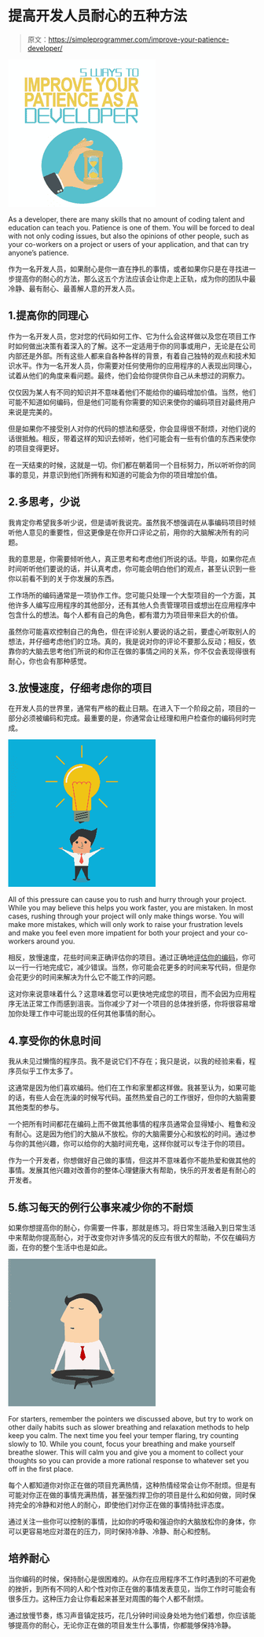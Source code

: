 # 提高开发人员耐心的五种方法

> 原文：<https://simpleprogrammer.com/improve-your-patience-developer/>

![](img/02a9b6d131d8e57364c9ca3a2d4f3889.png)

As a developer, there are many skills that no amount of coding talent and education can teach you. Patience is one of them. You will be forced to deal with not only coding issues, but also the opinions of other people, such as your co-workers on a project or users of your application, and that can try anyone’s patience.

作为一名开发人员，如果耐心是你一直在挣扎的事情，或者如果你只是在寻找进一步提高你的耐心的方法，那么这五个方法应该会让你走上正轨，成为你的团队中最冷静、最有耐心、最善解人意的开发人员。

## 1.提高你的同理心

作为一名开发人员，您对您的代码如何工作、它为什么会这样做以及您在项目工作时如何做出决策有着深入的了解。这不一定适用于你的同事或用户，无论是在公司内部还是外部。所有这些人都来自各种各样的背景，有着自己独特的观点和技术知识水平。作为一名开发人员，你需要对任何使用你的应用程序的人表现出同理心，试着从他们的角度来看问题。最终，他们会给你提供你自己从未想过的洞察力。

仅仅因为某人有不同的知识并不意味着他们不能给你的编码增加价值。当然，他们可能不知道如何编码，但是他们可能有你需要的知识来使你的编码项目对最终用户来说是完美的。

但是如果你不接受别人对你的代码的想法和感受，你会显得很不耐烦，对他们说的话很抵触。相反，带着这样的知识去倾听，他们可能会有一些有价值的东西来使你的项目变得更好。

在一天结束的时候，这就是一切。你们都在朝着同一个目标努力，所以听听你的同事的意见，并意识到他们所拥有和知道的可能会为你的项目增加价值。

## 2.多思考，少说

我肯定你希望我多听少说，但是请听我说完。虽然我不想强调在从事编码项目时倾听他人意见的重要性，但这更像是在你开口评论之前，用你的大脑解决所有的问题。

我的意思是，你需要倾听他人，真正思考和考虑他们所说的话。毕竟，如果你花点时间听听他们要说的话，并认真考虑，你可能会明白他们的观点，甚至认识到一些你以前看不到的关于你发展的东西。

工作场所的编码通常是一项协作工作。您可能只处理一个大型项目的一个方面，其他许多人编写应用程序的其他部分，还有其他人负责管理项目或想出在应用程序中包含什么的想法。每个人都有自己的角色，都有潜力为项目带来巨大的价值。

虽然你可能喜欢控制自己的角色，但在评论别人要说的话之前，要虚心听取别人的想法，并仔细考虑他们的立场。真的，我是说对你的评论不要那么反动；相反，依靠你的大脑去思考他们所说的和你正在做的事情之间的关系，你不仅会表现得很有耐心，你也会有那种感觉。

## 3.放慢速度，仔细考虑你的项目

在开发人员的世界里，通常有严格的截止日期。在进入下一个阶段之前，项目的一部分必须被编码和完成。最重要的是，你通常会让经理和用户检查你的编码何时完成。

![](img/44b468e3aae1321a63d26a07db4f8886.png)

All of this pressure can cause you to rush and hurry through your project. While you may believe this helps you work faster, you are mistaken. In most cases, rushing through your project will only make things worse. You will make more mistakes, which will only work to raise your frustration levels and make you feel even more impatient for both your project and your co-workers around you.

相反，放慢速度，花些时间来正确评估你的项目。通过正确地[评估你的编码](https://simpleprogrammer.com/coding-problem-solving-skills/)，你可以一行一行地完成它，减少错误。当然，你可能会花更多的时间来写代码，但是你会花更少的时间来解决为什么它不能工作的问题。

这对你来说意味着什么？这意味着您可以更快地完成您的项目，而不会因为应用程序无法正常工作而感到沮丧。当你减少了对一个项目的总体挫折感，你将很容易增加你处理工作中可能出现的任何其他事情的耐心。

## 4.享受你的休息时间

我从未见过懒惰的程序员。我不是说它们不存在；我只是说，以我的经验来看，程序员似乎工作太多了。

这通常是因为他们喜欢编码。他们在工作和家里都这样做。我甚至认为，如果可能的话，有些人会在洗澡的时候写代码。虽然热爱自己的工作很好，但你的大脑需要其他类型的参与。

一个把所有时间都花在编码上而不做其他事情的程序员通常会显得矮小、粗鲁和没有耐心。这是因为他们的大脑从不放松。你的大脑需要分心和放松的时间。通过参与你的其他兴趣，你可以给你的大脑时间充电，这样你就可以专注于你的项目。

作为一个开发者，你想做好自己做的事情，但这并不意味着你不能热爱和做其他的事情。发展其他兴趣对改善你的整体心理健康大有帮助，快乐的开发者是有耐心的开发者。

## 5.练习每天的例行公事来减少你的不耐烦

如果你想提高你的耐心，你需要一件事，那就是练习。将日常生活融入到日常生活中来帮助你提高耐心，对于改变你对许多情况的反应有很大的帮助，不仅在编码方面，在你的整个生活中也是如此。

![](img/6a2b9ad9295afe0883d2d88cd8b3adda.png)

For starters, remember the pointers we discussed above, but try to work on other daily habits such as slower breathing and relaxation methods to help keep you calm. The next time you feel your temper flaring, try counting slowly to 10\. While you count, focus your breathing and make yourself breathe slower. This will calm you and give you a moment to collect your thoughts so you can provide a more rational response to whatever set you off in the first place.

每个人都知道你对你正在做的项目充满热情，这种热情经常会让你不耐烦。但是有可能对你正在做的事情充满热情，甚至强烈捍卫你的项目是什么和如何做，同时保持完全的冷静和对他人的耐心，即使他们对你正在做的事情持批评态度。

通过关注一些你可以控制的事情，比如你的呼吸和强迫你的大脑放松你的身体，你可以更容易地应对潜在的压力，同时保持冷静、冷静、耐心和控制。

## 培养耐心

当你编码的时候，保持耐心是很困难的。从你在应用程序不工作时遇到的不可避免的挫折，到所有不同的人和个性对你正在做的事情发表意见，当你工作时可能会有很多压力。这种压力会让你看起来甚至对周围的每个人都不耐烦。

通过放慢节奏，练习声音镇定技巧，花几分钟时间设身处地为他们着想，你应该能够提高你的耐心，无论你正在做的项目发生什么事情，你都能够保持冷静。